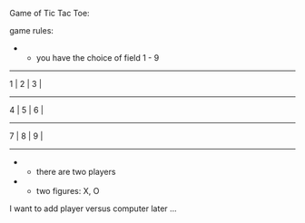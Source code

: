 Game of Tic Tac Toe:

game rules:
 * - you have the choice of field 1 - 9
 
 ______________
 1 |  2 |  3 | 
______________
 4 |  5 |  6 | 
______________
 7 |  8 |  9 | 
______________

 * - there are two players
 * - two figures: X, O


I want to add player versus computer later ...
